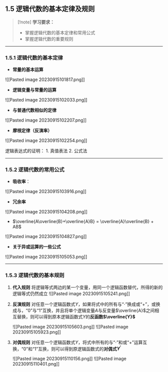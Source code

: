 ## 1.5 逻辑代数的基本定律及规则

> [!note] **学习要求：**
> - 掌握逻辑代数的基本定律和常用公式
> - 掌握逻辑代数的重要规则

---

### 1.5.1 逻辑代数的基本定律

- **常量的基本运算**

![[Pasted image 20230915101817.png]]

- **逻辑变量与常量的运算**

![[Pasted image 20230915102033.png]]

- **与普通代数相似的定律**

![[Pasted image 20230915102207.png]]

- **摩根定律（反演率）**

![[Pasted image 20230915102254.png]]

逻辑表达式的证明：
	1. 真值表法
	2. 公式法

---
### 1.5.2 逻辑代数的常用公式

- **吸收率**：

![[Pasted image 20230915103916.png]]

- **冗余率**

![[Pasted image 20230915104208.png]]

- $\overline{A\overline{B}+\overline{A}B} = \overline{A}\overline{B} + AB$

![[Pasted image 20230915104827.png]]

- **关于异或运算的一些公式**

![[Pasted image 20230915105053.png]]

---

### 1.5.3 逻辑代数的基本规则

1. **代入规则**
	将逻辑等式两边的某一个变量，用同一个逻辑函数替代，所得的新的逻辑等式仍然成立
	![[Pasted image 20230915105241.png]]
2. **反演规则**
	对任意一个逻辑函数式$Y$，如果将式中的所有与“$\cdot$”换成或“$+$”，或换成与，“$0$”与“$1$”互换，并且将单个逻辑变量$A$与反变量$\overline{A}$之间相互替换，则可以得到原本逻辑函数式$Y$的**反函数$\overline{Y}$**
	
	![[Pasted image 20230915105603.png]]
	![[Pasted image 20230915105923.png]]
3. **对偶规则**
	对任意一个逻辑函数式$Y$，将式中所有的与“$\cdot$”和或“$+$”运算互换，“$0$”和“$1$”互换，则可以得到原逻辑函数式的**对偶式$Y^{'}$**
	
	![[Pasted image 20230915110156.png]]
	![[Pasted image 20230915110401.png]]
